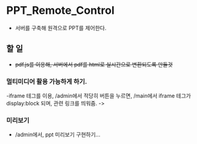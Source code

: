 # PPT_Remote_Control
 - 서버를 구축해 원격으로 PPT를 제어한다.

## 할 일
 - ~~pdf.js를 이용해, 서버에서 pdf를 html로 실시간으로 변환되도록 만들것~~
 ### 멀티미디어 활용 가능하게 하기.
 -iframe 테그를 이용, /admin에서 적당히 버튼을 누르면, /main에서 iframe 테그가 display:block 되며, 관련 링크를 띄워줌. -> 
 
 ### 미리보기
 - /admin에서, ppt 미리보기 구현하기...
